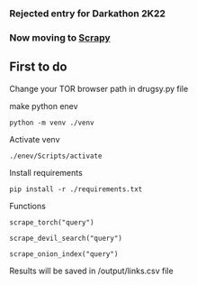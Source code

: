 ### Rejected entry for Darkathon 2K22
### Now moving to [Scrapy](https://github.com/ygohel18/scrapy)

## First to do

Change your TOR browser path in drugsy.py file

make python enev

`python -m venv ./venv`

Activate venv

`./enev/Scripts/activate`

Install requirements

`pip install -r ./requirements.txt`

Functions

`scrape_torch("query")`

`scrape_devil_search("query")`

`scrape_onion_index("query")`

Results will be saved in /output/links.csv file
